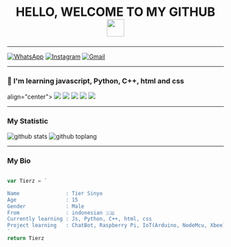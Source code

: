 <h1 align="center">HELLO, WELCOME TO MY GITHUB<img src="https://user-images.githubusercontent.com/1303154/88677602-1635ba80-d120-11ea-84d8-d263ba5fc3c0.gif" width="40px" >

###
---------

[![WhatsApp](https://img.shields.io/badge/WhatsApp-25D366?style=for-the-badge&logo=whatsapp&logoColor=white)](https://wa.me/6282134580805)
[![Instagram](https://img.shields.io/badge/Instagram-ff63f0?style=for-the-badge&logo=instagram&logoColor=white)](https://www.instagram.com/tierkunn_/)
[![Gmail](https://img.shields.io/badge/Gmail-FF0000?style=for-the-badge&logo=gmail&logoColor=white)](http://tiersinyo177@gmail.com/)</p>

---------

### :page_with_curl: I'm learning javascript, Python, C++, html and css

  align="center">
  <img src="https://img.shields.io/badge/-JavaScript-black?style=flat-square&logo=javascript" />
  <img src="https://img.shields.io/badge/-Python-black?style=flat-square&logo=python" />
  <img src="https://img.shields.io/badge/-C++-black?logo=c%2B%2B&style=C" />
  <img src="https://img.shields.io/badge/-HTML-black?style=flat-square&logo=html5&logoColor=e34f26" />
  <img src="https://img.shields.io/badge/-CSS-black?style=flat-square&logo=css3&logoColor=1572b6" />

---------

### My Statistic
![github stats](https://github-readme-stats.vercel.app/api?username=TierKun&show_icons=true&theme=radical)
![github toplang](https://github-readme-stats.vercel.app/api/top-langs/?username=TierKun&layout=compact&theme=nightowl)

---------

### My Bio
```js

var Tierz = `

Name               : Tier Sinyo
Age                : 15
Gender             : Male
From               : indonesian 🇮🇩
Currently learning : Js, Python, C++, html, css
Project learning   : ChatBot, Raspberry Pi, IoT(Arduino, NodeMcu, Xbee)
`
return Tierz
```
